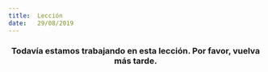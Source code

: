 ```yaml
---
title:  Lección
date:   29/08/2019
---
```


### <center>Todavía estamos trabajando en esta lección. Por favor, vuelva más tarde.</center>